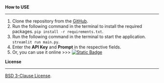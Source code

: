 **How to USE**
***

1. Clone the repository from the [GitHub](https://github.com/DaoChaShao/py-st-deepseek-api).
2. Run the following command in the terminal to install the required packages.
   `pip install -r requirements.txt`.
3. Run the following command in the terminal to start the application.
   `streamlit run main.py`.
4. Enter the **API Key** and **Prompt** in the respective fields.
5. Or, you can use it
   online >>> [![Static Badge](https://img.shields.io/badge/Open%20in%20Streamlit-Daochashao-red?style=for-the-badge&logo=streamlit&labelColor=white)](https://call-deepseek.streamlit.app/)

**License**
***
[BSD 3-Clause License](LICENSE).
